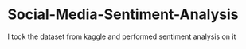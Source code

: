 # Social-Media-Sentiment-Analysis
I took the dataset from kaggle and performed sentiment analysis on it
